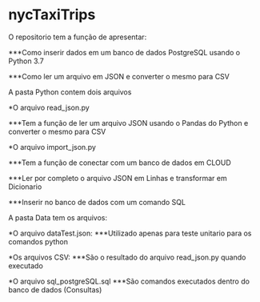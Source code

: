 # nycTaxiTrips

O repositorio tem a função de apresentar:

***Como inserir dados em um banco de dados PostgreSQL usando o Python 3.7

***Como ler um arquivo em JSON e converter o mesmo para CSV

A pasta Python contem dois arquivos

*O arquivo read_json.py

***Tem a função de ler um arquivo JSON usando o Pandas do Python e converter o mesmo para CSV
  
*O arquivo import_json.py
 
***Tem a função de conectar com um banco de dados em CLOUD
 
***Ler por completo o arquivo JSON em Linhas e transformar em Dicionario
 
***Inserir no banco de dados com um comando SQL
 
 A pasta Data tem os arquivos:
 
 *O arquivo dataTest.json:
  ***Utilizado apenas para teste unitario para os comandos python
 
 *Os arquivos CSV:
  ***São o resultado do arquivo read_json.py quando executado
 
 *O arquivo sql_postgreSQL.sql
 ***São comandos executados dentro do banco de dados (Consultas)
 
